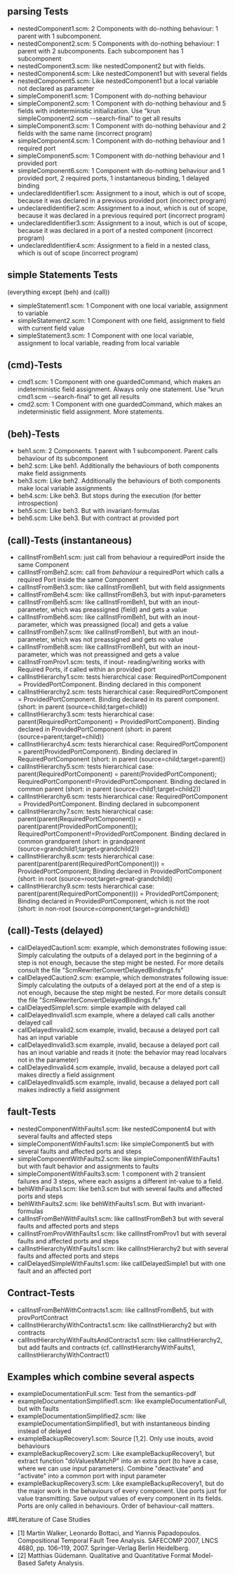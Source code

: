 ## parsing Tests

* nestedComponent1.scm: 2 Components with do-nothing behaviour: 1 parent with 1 subcomponent.
* nestedComponent2.scm: 5 Components with do-nothing behaviour: 1 parent with 2 subcomponents. Each subcomponent has 1 subcomponent
* nestedComponent3.scm: like nestedComponent2 but with fields.
* nestedComponent4.scm: Like nestedComponent1 but with several fields
* nestedComponent5.scm: Like nestedComponent1 but a local variable not declared as parameter
* simpleComponent1.scm: 1 Component with do-nothing behaviour
* simpleComponent2.scm: 1 Component with do-nothing behaviour and 5 fields with indeterministic initialization. Use "krun simpleComponent2.scm --search-final" to get all results
* simpleComponent3.scm: 1 Component with do-nothing behaviour and 2 fields with the same name (incorrect program)
* simpleComponent4.scm: 1 Component with do-nothing behaviour and 1 required port
* simpleComponent5.scm: 1 Component with do-nothing behaviour and 1 provided port
* simpleComponent6.scm: 1 Component with do-nothing behaviour and 1 provided port, 2 required ports, 1 instantaneous binding, 1 delayed binding
* undeclaredIdentifier1.scm: Assignment to a inout, which is out of scope, because it was declared in a previous provided port (incorrect program)
* undeclaredIdentifier2.scm: Assignment to a inout, which is out of scope, because it was declared in a previous required port (incorrect program)
* undeclaredIdentifier3.scm: Assignment to a inout, which is out of scope, because it was declared in a port of a nested component (incorrect program)
* undeclaredIdentifier4.scm: Assignment to a field in a nested class, which is out of scope (incorrect program)


## simple Statements Tests

(everything except (beh) and (call))

* simpleStatement1.scm: 1 Component with one local variable, assignment to variable
* simpleStatement2.scm: 1 Component with one field, assignment to field with current field value
* simpleStatement3.scm: 1 Component with one local variable, assignment to local variable, reading from local variable


## (cmd)-Tests

* cmd1.scm: 1 Component with one guardedCommand, which makes an indeterministic field assignment. Always only one statement. Use "krun cmd1.scm --search-final" to get all results
* cmd2.scm: 1 Component with one guardedCommand, which makes an indeterministic field assignment. More statements.

## (beh)-Tests

* beh1.scm: 2 Components. 1 parent with 1 subcomponent. Parent calls behaviour of its subcomponent
* beh2.scm: Like beh1. Additionally  the behaviours of both components make field assignments
* beh3.scm: Like beh2. Additionally  the behaviours of both components make local variable assignments
* beh4.scm: Like beh3. But stops during the execution (for better introspection)
* beh5.scm: Like beh3. But with invariant-formulas
* beh6.scm: Like beh3. But with contract at provided port


## (call)-Tests (instantaneous)

* callInstFromBeh1.scm: just call from behaviour a requiredPort inside the same Component
* callInstFromBeh2.scm: call from _behaviour_ a requiredPort which calls a required Port inside the same Component
* callInstFromBeh3.scm: like callInstFromBeh1, but with field assignments
* callInstFromBeh4.scm: like callInstFromBeh3, but with input-parameters
* callInstFromBeh5.scm: like callInstFromBeh1, but with an inout-parameter, which was preassigned (field) and gets a value
* callInstFromBeh6.scm: like callInstFromBeh1, but with an inout-parameter, which was preassigned (local) and gets a value
* callInstFromBeh7.scm: like callInstFromBeh1, but with an inout-parameter, which was not preassigned and gets no value
* callInstFromBeh8.scm: like callInstFromBeh1, but with an inout-parameter, which was not preassigned and gets a value
* callInstFromProv1.scm: tests, if inout- reading/writing works with Required Ports, if called within an provided port
* callInstHierarchy1.scm: tests hierarchical case: RequiredPortComponent = ProvidedPortComponent. Binding declared in this component
* callInstHierarchy2.scm: tests hierarchical case: RequiredPortComponent = ProvidedPortComponent. Binding declared in its parent component. (short: in parent (source=child;target=child))
* callInstHierarchy3.scm: tests hierarchical case: parent(RequiredPortComponent) = ProvidedPortComponent). Binding declared in ProvidedPortComponent (short: in parent (source=parent;target=child))
* callInstHierarchy4.scm: tests hierarchical case: RequiredPortComponent = parent(ProvidedPortComponent). Binding declared in RequiredPortComponent (short: in parent (source=child;target=parent))
* callInstHierarchy5.scm: tests hierarchical case: parent(RequiredPortComponent) = parent(ProvidedPortComponent); RequiredPortComponent!=ProvidedPortComponent. Binding declared in common parent (short: in parent (source=child1;target=child2))
* callInstHierarchy6.scm: tests hierarchical case: RequiredPortComponent = ProvidedPortComponent. Binding declared in subcomponent
* callInstHierarchy7.scm: tests hierarchical case: parent(parent(RequiredPortComponent)) = parent(parent(ProvidedPortComponent)); RequiredPortComponent!=ProvidedPortComponent. Binding declared in common grandparent (short: in grandparent (source=grandchild1;target=grandchild2))
* callInstHierarchy8.scm: tests hierarchical case: parent(parent(parent(RequiredPortComponent))) = ProvidedPortComponent; Binding declared in ProvidedPortComponent (short: in root (source=root;target=great-grandchild))
* callInstHierarchy9.scm: tests hierarchical case: parent(parent(RequiredPortComponent))) = ProvidedPortComponent; Binding declared in ProvidedPortComponent, which is not the root (short: in non-root (source=component;target=grandchild))


## (call)-Tests (delayed)
* callDelayedCaution1.scm: example, which demonstrates following issue: Simply calculating the outputs of a delayed port in the beginning of a step is not enough, because the step might be nested. For more details consult the file "ScmRewriterConvertDelayedBindings.fs"
* callDelayedCaution2.scm: example, which demonstrates following issue: Simply calculating the outputs of a delayed port at the end of a step is not enough, because the step might be nested. For more details consult the file "ScmRewriterConvertDelayedBindings.fs"
* callDelayedSimple1.scm: simple example with delayed call
* callDelayedInvalid1.scm example, where a delayed call calls another delayed call
* callDelayedInvalid2.scm example, invalid, because a delayed port call has an input variable
* callDelayedInvalid3.scm example, invalid, because a delayed port call has an inout variable and reads it (note: the behavior may read localvars not in the parameter)
* callDelayedInvalid4.scm example, invalid, because a delayed port call makes directly a field assignment
* callDelayedInvalid5.scm example, invalid, because a delayed port call makes indirectly a field assignment


## fault-Tests
* nestedComponentWithFaults1.scm: like nestedComponent4 but with several faults and affected steps
* simpleComponentWithFaults1.scm: like simpleComponent5 but with several faults and affected ports and steps
* simpleComponentWithFaults2.scm: like simpleComponentWithFaults1 but with fault behavior and assignments to faults
* simpleComponentWithFaults3.scm: 1 component with 2 transient failures and 3 steps, where each assigns a different int-value to a field.
* behWithFaults1.scm: like beh3.scm but with several faults and affected ports and steps
* behWithFaults2.scm: like behWithFaults1.scm. But with invariant-formulas
* callInstFromBehWithFaults1.scm: like callInstFromBeh3 but with several faults and affected ports and steps
* callInstFromProvWithFaults1.scm: like callInstFromProv1 but with several faults and affected ports and steps
* callInstHierarchyWithFaults1.scm: like callInstHierarchy2 but with several faults and affected ports and steps
* callDelayedSimpleWithFaults1.scm: like callDelayedSimple1 but with one fault and an affected port

## Contract-Tests
* callInstFromBehWithContracts1.scm: like callInstFromBeh5, but with provPortContract
* callInstHierarchyWithContracts1.scm: like callInstHierarchy2 but with contracts
* callInstHierarchyWithFaultsAndContracts1.scm: like callInstHierarchy2, but add faults and contracts (cf. callInstHierarchyWithFaults1, callInstHierarchyWithContract1)

## Examples which combine several aspects

* exampleDocumentationFull.scm: Test from the semantics-pdf
* exampleDocumentationSimplified1.scm: like exampleDocumentationFull, but with faults
* exampleDocumentationSimplified2.scm: like exampleDocumentationSimplified1, but with instantaneous binding instead of delayed
* exampleBackupRecovery1.scm: Source [1,2]. Only use inouts, avoid behaviours
* exampleBackupRecovery2.scm: Like exampleBackupRecovery1, but extract function "doValuesMatchP" into an extra port (to have a case, where we can use input parameters). Combine "deactivate" and "activate" into a common port with input parameter
* exampleBackupRecovery3.scm: Like exampleBackupRecovery1, but do the major work in the behaviours of every component. Use ports just for value transmitting. Save output values of every component in its fields. Ports are only called in behaviours. Order of behaviour-call matters. 




##Literature of Case Studies

* [1] Martin Walker, Leonardo Bottaci, and Yiannis Papadopoulos. Compositional Temporal Fault Tree Analysis. SAFECOMP 2007, LNCS 4680, pp. 106–119, 2007. Springer-Verlag Berlin Heidelberg.
* [2] Matthias Güdemann. Qualitative and Quantitative Formal Model-Based Safety Analysis.